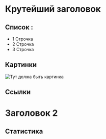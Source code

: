 # Крутейший заголовок

## Список :

* 1 Строчка
* 2 Строчка 
* 3 Строчка

## Картинки

![Тут должа быть картинка](123.jpg)


## Ссылки 

# Заголовок 2

## Статистика

